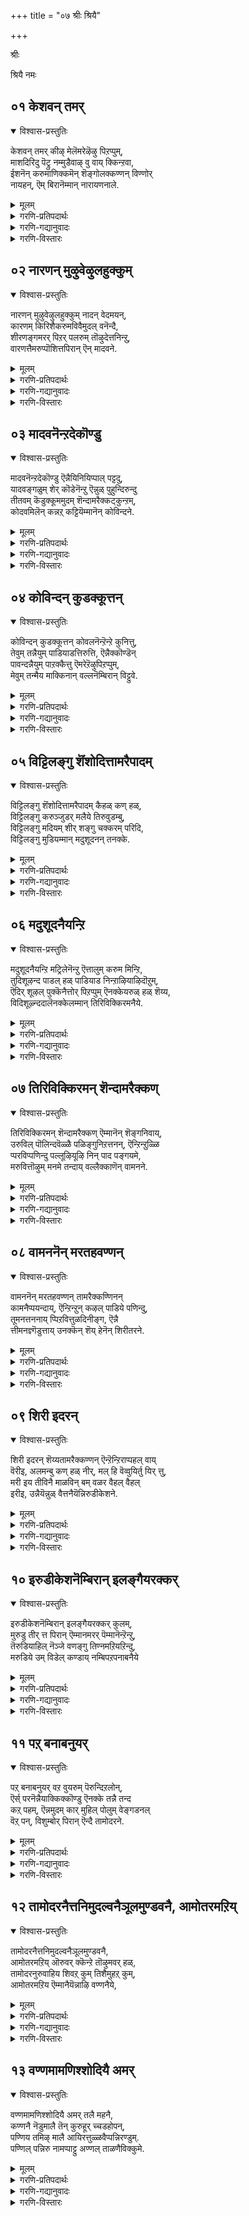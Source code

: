 +++
title = "०७ श्रीः श्रियै"

+++

श्रीः

श्रियै नमः


## ०१ केशवन् तमर्
<details open><summary>विश्वास-प्रस्तुतिः</summary>

केशवन् तमर् कीऴ् मेलॆमरेऴॆऴु पिऱप्पुम्,  
माशदिरिदु पॆट्रु नम्मुडैवाऴ् वु वाय् क्किन्ऱवा,  
ईशनॆन् करुमाणिक्कमॆन् शॆङ्गोलक्कण्णन् विण्णोर्  
नायहन्, ऎम् बिरानॆम्मान् नारायणनाले.
</details>

<details><summary>मूलम्</summary>

केशवन् तमर् कीऴ् मेलॆमरेऴॆऴु पिऱप्पुम्,  
माशदिरिदु पॆट्रु नम्मुडैवाऴ् वु वाय् क्किन्ऱवा,  
ईशनॆन् करुमाणिक्कमॆन् शॆङ्गोलक्कण्णन् विण्णोर्  
नायहन्, ऎम् बिरानॆम्मान् नारायणनाले.
</details>

<details><summary>गरणि-प्रतिपदार्थः</summary>

केशवन् तमर् = केशवन भक्तरु ऎन्दु, कीऴ् मेल् = हिन्दिन मुन्दिन, ऎमर् = नम्म, एऴ् एऱु = एळेळु, पिऱप्पुम् = जन्मगळन्नुमा = बलुदॊड्ड, शदिर् = हिरिमॆयाद, इदु पॆट्रु = इदन्नु पडॆदु, नम्मुडै = नम्म, वाऴ् वुक् = बाळ्वॆयन्नु, वाय् क्किन्ऱ आ = श्रेष्ठवागि बॆळसुत्तिरुव हागॆ अल्लवे? ईशन् = सर्वेश्वरनू, ऎन् करुमाणिक्कम् = \(नानु अनुभविसि आनन्दिसतक्क\) नन्न करिय माणिक्यदन्थावनू, ऎन् = न्न, शॆम् कोलम् = कॆम्पगॆ सुन्दरवागिरुव कण्णन् = कण्णुगळुळ्ळवनू, विण्णोर् नायहन् = परमपद वासिगळ ऒडॆयनू, ऎम् पिरन् = नम्म उपकारियू, ऎम्मान् = नम्म स्वामियू, आद, नारायणनाले = नारायणनिन्दले. 
</details>

<details><summary>गरणि-गद्यानुवादः</summary>

नम्म हिन्दिन मुन्दिन एळेळु जन्मगळन्नू केशवन भक्तरु ऎम्ब बलु दॊड्ड हिरिमॆयाद इदन्नु पडॆदु नम्म बाळ्वॆयन्नु श्रेष्ठवागि बॆळसुत्तिरुव हागॆ आदद्दु सर्वेश्वरनू, नन्न करिय माणिक्यदन्थावनू, कॆम्पगॆ सुन्दरवाद कण्णुगळुळ्ळवनू, परमपद वासिगळ ऒडॆयनू, नम्म उपकारियू, नम्म स्वामियू आद नारायणनिम्दले अल्लवे? 
</details>

<details><summary>गरणि-विस्तारः</summary>

भगवन्तनन्नु आश्रयिसि, भक्ति माडुवुदर फलवेनु ऎम्बुदन्नु ई पाशुरदल्लि हेळलागिदॆ. भक्तिमाडुववनॊब्बनु उद्धारगॊळ्ळुवुदर जॊतॆगॆ, आ भक्तन बन्धुबळगदवरॆल्लरू उद्धारगॊळ्ळुत्तारॆ. अवन हिन्दिन एळु मुन्दिन एळु तलॆमारिनवरॆल्लरू उज्जीवनगॊळ्ळुत्तारॆ. इदॆल्ल सर्वेश्वरनाद श्रीमन्नारायणन कृपॆ मत्तु औदार्यद परिणामवे. 

“केशवन् तमर्” – ऎन्दरॆ, “केशवनवरु – केशवनिगॆ सेरिदवरु” केशवन प्रीतिगॆ ऒळगादवरु अवरु केशवनन्नु स्तुतिसि, नुतिसि, पूजिसि, अवन कृपॆगॆ ऒळगाद भक्तरु. 

ब्रह्मरुद्रादि देवतॆगळॆल्लरू केशवन भक्तरन्नु गुरुतिसुवरु, गमनिसुवरु, गौरविसुवरु. हीगॆ केशवन भक्तर बाळ्वॆ सर्वोत्तमवादद्दु. 

आळ्वाररु हेळुत्तारॆ- सर्वेश्वरनाद, सुन्दरवाद आकर्षकवाद कण्णुगळुळ्ळवनाद, परमपदद निर्वाहकनाद श्रीमन्नारायणन कृपॆगॆ नानॊब्बने अल्ल, ननगॆ सम्बन्धिसिदवरॆल्लरू, ऎल्लरू एळेळुजन्मगळल्लू उद्धारगॊण्डॆवु. देवादि देवतॆगळु “इवरु केशवन भक्तरु” ऎन्दु नम्मन्नु गौरविसुवन्तागिदॆ. इदॆन्थ महोपकार\!
</details>



## ०२ नारणन् मुऴुवेऴुलहुक्कुम्
<details open><summary>विश्वास-प्रस्तुतिः</summary>

नारणन् मुऴुवेऴुलहुक्कुम् नादन् वेदमयन्,  
कारणम् किरिशैकरुमविवैमुदल् वनॆन्दै,  
शीरणङ्गमरर् पिऱर् पलरुम् तॊऴुदेत्तनिन्ऱु,  
वारणत्तैमरुप्पॊशित्तपिरान् ऎन् मादवने.
</details>

<details><summary>मूलम्</summary>

नारणन् मुऴुवेऴुलहुक्कुम् नादन् वेदमयन्,  
कारणम् किरिशैकरुमविवैमुदल् वनॆन्दै,  
शीरणङ्गमरर् पिऱर् पलरुम् तॊऴुदेत्तनिन्ऱु,  
वारणत्तैमरुप्पॊशित्तपिरान् ऎन् मादवने.
</details>

<details><summary>गरणि-प्रतिपदार्थः</summary>

नारणन् = नारायणनू, मुऴु एव् उलहुक्कुम् = एळु लोकगळिगॆल्ल पूर्तियागि, नादन् = ऒडॆयनू, वेदमयन् = वेदस्वरूपनू, कारणम् = कारणवू, किरिशै = क्रियॆयू, करुमम् = अवुगळ फलवू, इवै = इवु स्वामियू, शीर् = सम्पत्तु \(सौभाग्यवन्नु\), अणङ्गु = पडॆदिरुव, अमरर् = \(देवतॆ\) नित्यसूरिगळु, पिऱर् = इतररु, पलरुम् = अनेकरू, तॊऴुदु = नमस्करिसि, एत्त = स्तुतिसुवन्तॆ, निन्ऱु = इरुववनू, वारणत्तै = आनॆय, मरुप्पु = कोरॆहल्लन्नु \(दन्तवन्नु\), ऒशित्त = मुरिदु हाकिद, पिरान् = स्वामियू, ऎन् मादवने = नन्न माधवने. 
</details>

<details><summary>गरणि-गद्यानुवादः</summary>

नारायणनू, एळु लोकगळिगॆल्ल पूर्तियागि ऒडॆयनू, वेदस्वरूपनू, कारणनू, कार्यवू, अवुगळ फलवू, अवुगळ आदियू, नम्म स्वामियू, सौभाग्यवन्नु पडॆदिरुव नित्यसूरिगळु, इन्नितररु, इन्नू अनेकरु, नमस्करिसि स्तुतिसुवन्तॆ इरुववनू, आनॆय दन्तवन्नु मुरिद स्वामियू, नन्न माधवने. 
</details>

<details><summary>गरणि-विस्तारः</summary>

हिन्दिन पाशुरदल्लि श्रीमन्नारायणनन्नु आश्रयिसिद्दर फलवेनु ऎम्बुदन्नु हेळलायितु. हागॆये, परमोपकारियाद स्वामिय ऒन्दु पवित्र नामवाद ’केशव’ ऎम्बुदन्नू कुरितु कीर्तिसलायितु. सुन्दरवाद केशराशियुळ्ळवनू, केशि ऎम्ब राक्षसनन्नु संहरिसिदवनू, श्रीकृष्णावतारियू आद सर्वेश्वरने ’केशव’ ऎम्ब हॆसरिनिन्द शोभिसुत्तानॆ. 

ईग, भगवन्तन ’माधव’ ऎम्ब मत्तॊन्दु हॆसरन्नु कुरितु कीर्तिसलागुत्तदॆ. श्रीदेविय पतियागि सकलसौभाग्यगळन्नू नीडुववनागिरुववने ’माधव’. 

नरक बाधॆयिन्द चेतननन्नु बिडिसि, नरकबाधॆयुण्टागुवुदरिन्द अवनन्नु तप्पिसि, अवनिगॆ अमरत्ववन्नू, सकलसौभाग्यगळन्नुळ्ळ परमपदवासवन्नू नीडुववनु ’नारायण’. 

“आनॆय दन्तवन्नु मुरिद स्वामि” – इदु भगवन्तन श्रीकृष्णावतारद ऒन्दु प्रसङ्ग. कडुशत्रुआद कंसनु कृष्णनन्नु धनुर्यागद नॆपदल्लि मधुरॆगॆ बरमाडिकॊण्डु, अल्लि ऒन्दल्ल ऒन्दु रीतियल्लि अवनन्नु कॊल्लिसि बिडबेकॆन्दु अणि माडिकॊण्डिद्दनु. मधुरॆय हॆब्बागिलल्ले कुवलयापीडवॆम्ब मद्दानॆयु श्रीकृष्णन ऎदुरु नोडुत्तित्तु. अवनु अल्लिगॆ बन्द कूडले, अदु अवन मेलॆ रभसदिन्द नुग्गितु. कूडले कृष्णनु अदर दन्तवन्ने मुरिदुकॊण्डु, अदरिन्दले आनॆयन्नुकॊण्डु हाकिदनु. भगवन्तन अप्रतिम पराक्रमक्कॆ इदु निदर्शन. 

आळ्वाररु हेळुत्तारॆ- नरकदिन्द उद्धरिसुव स्वामियागि, एळु लोकगळिगू, अवुगळल्लिरुव ऎल्ला चेतनाचेतन वस्तुगळिगू ऒडॆयनागि, ऎल्ला वस्तुगळिगू कारण, कार्य मत्तु अदर फलवू आगि, अवुगळिगॆल्ल आदिकारणनू आगि, वेदस्वरूपनागि, नित्यसूरिगळू देवादिदेवतॆगळु इन्नितररू ऎरगि, स्तुतिसि नुतिसुववनागि, साटियिल्लद पराक्रमियागि, इरुव ’माधव’ ऎम्ब तिरुनामद नम्म सर्वेश्वरने.
</details>



## ०३ मादवनॆन्ऱदेकॊण्डु
<details open><summary>विश्वास-प्रस्तुतिः</summary>

मादवनॆन्ऱदेकॊण्डु ऎन्नैयिनियिप्पाल् पट्टदु,  
यादवङ्गळुम् शेर् कॊडेनॆन्ऱु ऎन्नुळ् पुहुन्दिरुन्दु  
तीतवम् कॆडुक्कूममुदम् शॆन्दामरैक्कट्कुन्ऱम्,  
कोदवमिलॆन् कन्नऱ् कट्टियॆम्मानॆन् कोविन्दने.
</details>

<details><summary>मूलम्</summary>

मादवनॆन्ऱदेकॊण्डु ऎन्नैयिनियिप्पाल् पट्टदु,  
यादवङ्गळुम् शेर् कॊडेनॆन्ऱु ऎन्नुळ् पुहुन्दिरुन्दु  
तीतवम् कॆडुक्कूममुदम् शॆन्दामरैक्कट्कुन्ऱम्,  
कोदवमिलॆन् कन्नऱ् कट्टियॆम्मानॆन् कोविन्दने.
</details>

<details><summary>गरणि-प्रतिपदार्थः</summary>

मादवन् ऎन्ऱदे कॊण्डु = ’माधवा’ ऎम्बुदन्नु\(न्ने\) मुख्यवागिट्टुकॊण्डु, ऎन्नै = नन्नन्नु, इनि = इन्नु मेलॆ, इप्पाल् पट्टदु = इहलोकक्कॆ \(इहजीवनक्कॆ\) सम्बन्धिसिद, यादु = यावुदॊन्दु, अवङ्गळुम् = कॆडकुगळू, शेर् कॊडेन् = सेरगॊडॆनु, ऎन्ऱु = ऎन्दु, ऎन् उळ् पुहुन्दु = नन्न ऒळहॊक्कू, इरुन्दु = अल्लिये इद्दुकॊण्डु, ती = क्रूरवाद, तवम् = देहक्लेशवन्नु, कॆडुक्कूम् = नाशपडिसुव, अमुदम् = अमृतसमाननू, शॆम् तामरै कण् = कॆन्दावरॆयन्तॆ कण्णुळ्ळवनू, कुन्ऱम् = बॆट्टदन्तॆ दृढवादवनू, कोदु अवम् इल् = हिप्पॆयू \(कश्मलवू\) कॆट्टद्दू \(निरुपयोगवादद्दू\) इल्लद, कन्नल् कट्टि = कल्लु सक्करॆये, आदवनु ऎम्मान् = नम्म स्वामियाद, ऎन् कॊविन्दने = नन्न गोविन्दने. 
</details>

<details><summary>गरणि-गद्यानुवादः</summary>

’माधव’ ऎन्दद्दन्ने मुख्यवागिट्टुकॊण्डु, नन्नन्नु इन्नुमेलॆ इहजीवनक्कॆ सम्बन्धिसिद यावुदॊन्दु कॆडकू सेरगॊडॆ ऎन्दु, नन्न ऒळहॊक्कुअल्लिये इद्दुकॊण्डु, क्रूरवाद देहक्लेशवन्नु नाशपडिसुव अमृतस्वरूपनागि, कॆन्दावरॆयन्तॆ कण्णुळ्ळवनागि, बॆट्टदन्तॆ दृढवागि, कश्मलवू निरुपयोगवू इल्लद कल्लुसक्करॆयादवनु नन्न स्वामियाद गोविन्दने. 
</details>

<details><summary>गरणि-विस्तारः</summary>

भगवन्तन ऒन्दु नामवन्ने आदरू ऒम्मनदिन्द स्मरिसुवुदरल्लि फलवुण्टे? ऎम्बुदक्कॆ ऒन्दु विवरणॆ इद्दन्तॆ ई पाशुरविदॆ ऎन्नबहुदु. 

आळ्वाररु हेळुत्तारॆ- नानु ’माधवा’ ऎन्दु भगवन्तनन्नु करॆदॆ. अदन्ने स्वामियु प्रधानवन्नागि माडिकॊण्डनल्ल\! अदरिन्द ननगॆ आदद्दन्नु कण्डिरा\! इन्नु मुन्दॆ नन्न इहजीवनदल्लि याव बगॆय दुःखसङ्कटगळिगू, पापकार्यगळिगू ऎडॆकॊडबारदॆन्दे उद्देशिसि कृपासिन्धुवाद भगवन्तनु नन्न अन्तरङ्गवन्नु प्रवेशिसिदनु. अल्लिन्द कदलदन्तॆ, नन्नन्नगलदन्तॆ, अल्लिये शाश्वतवागि तङ्गिदनु. इहजीवनद ऎल्ल बगॆय क्लेशगळिगू अवने मद्दु\! अवुगळन्नॆल्ला नाशपडिसि बिडुवुदल्लदॆ, ननगॆ अमरत्ववन्नूपरमपदवासवन्नू नीडुव अमृतवे अवनागिद्दानॆ\! अवनिगॆ कॆन्दावरॆयन्तॆ सॊबगिन कण्णुगळु. बॆट्टदन्तॆ दृढवाद बलवाद मै. कल्लुसक्करॆयन्तॆ, कश्मलवू निरुपयुक्तवू इल्लदॆ, परिशुद्धनू मधुरनू भोग्यनू अवनु. आ नन्न स्वामिय मत्तॊन्दु तिरुनामवॆन्दरॆ ’गोविन्द’ ऎम्बुदे.
</details>



## ०४ कोविन्दन् कुडक्कूत्तन्
<details open><summary>विश्वास-प्रस्तुतिः</summary>

कोविन्दन् कुडक्कूत्तन् कोवलनॆन्ऱॆन्ऱे कुनित्तु,  
तेवुम् तन्नैयुम् पाडियाडत्तिरुत्ति, ऎन्नैक्कॊण्डॆन्  
पावन्दन्नैयुम् पाऱक्कैत्तु ऎमरेऱॆऴुपिऱप्पुम्,  
मेवुम् तन्मैय माक्किनान् वल्लनॆम्बिरान् विट्टुवे.
</details>

<details><summary>मूलम्</summary>

कोविन्दन् कुडक्कूत्तन् कोवलनॆन्ऱॆन्ऱे कुनित्तु,  
तेवुम् तन्नैयुम् पाडियाडत्तिरुत्ति, ऎन्नैक्कॊण्डॆन्  
पावन्दन्नैयुम् पाऱक्कैत्तु ऎमरेऱॆऴुपिऱप्पुम्,  
मेवुम् तन्मैय माक्किनान् वल्लनॆम्बिरान् विट्टुवे.
</details>

<details><summary>गरणि-प्रतिपदार्थः</summary>

कोविन्दन् = गोविन्द, कुडक्कूत्तन् = कॊडद कुणितवाडुववनु, कोवलन् = गोवळनु, ऎन्ऱ ऎन्ऱे = ऎन्दॆन्दे, कुनित्तु = तग्गि नडॆयुत्ता \(नम्रनागिये\), तेवुम् = देवत्ववन्नू, तन्नैयुम् = तन्न \(सौलभ्य\)गुणवन्नू \(सहजतॆयन्नू\), पादि = हाडि \(कॊण्डाडि\), आड = कुणिदाडुवन्तॆ, तिरुत्ति = तिद्दि, ऎन्नै = नन्नन्नु, कॊण्डु = स्वीकरिसि, ऎन् = नन्न, पावम् तन्नैयुम् = पापगळन्नुपाऱक्कैदु = \(नन्नन्नु\) बिट्टोडुवन्तॆ माडि, ऎमर् = नम्मवर, एऱॆऴु = एळेळु, पिऴप्पुम् = जन्मगळन्नू, मेवुम् = \(तन्नन्नु\) कूडिकॊण्डिरुव, तन्मैयम् = स्वभाववुळ्ळवरन्नागि, आक्किनान् = उण्टुमाडिदवनु, वल्लन् = समर्थनू, ऎम् पिरन् = नम्म स्वायू आद, विट्टुवे = विष्णुवे. 
</details>

<details><summary>गरणि-गद्यानुवादः</summary>

गोविन्दनु, कॊडद कुणितदवनु, गोवळनु, ऎन्दॆन्दे नम्रनागिये देवत्ववन्नू तन्न सौलभ्य \(सहज\) गुणवन्नू हाडि, कॊण्डाडि, कुणिदाडुवन्तॆ तिद्दि, नन्नन्नु स्वीकरिसि, नन्न पापगळन्नॆल्ल बिट्टोडुवन्तॆ माडि, नम्मवर एळेळु जन्मगळल्लू तन्नन्नु कूडिकॊण्डिरुव स्वभाववुळ्ळवरन्नागि माडिदवनु समर्थनू नम्म स्वामियू आद विष्णुवे. 
</details>

<details><summary>गरणि-विस्तारः</summary>

“गोविन्द” – नन्दगोकुलद गोवळरु वर्षवर्षवू माडुत्तिद्द देवेन्द्र पूजॆगॆ बदलागि गोवर्धनगिरियन्ने पूजिसिद्दरिन्द देवेन्द्रनिगॆ कडुकोपबन्दु, नन्दगोकुलवन्नॆल्ला नाशमाडिबिडुवुदागि फणतॊट्टु एळु दिनगळ काल ऎडॆबिडद बिरुसुमळॆयन्नु नन्दगोकुलद मेलॆ सुरिसिदनु. अवर नडुवॆ श्रीकृष्णनागि बॆळॆयुत्तिद्द भगवन्तनु गोवर्धनगिरियन्ने ऎत्ति, कॊडॆयन्तॆ हिडिदु, अदरडियल्लि गोवुगळन्नू गोवळरन्नू सुखवागि संरक्षिसिदनु. हीगॆ, मुखभङ्गगॊण्डु नाचिद देवेन्द्रनु धरॆगिळिदु बन्दु, बालकृष्णनन्नु पूजिसि ’गोविन्द’नॆन्दु पट्टाभिषेक माडिदनु. श्रीकृष्णनिगॆ ’गोविन्द’नॆन्दु हॆसरादद्दु हीगॆ. 

’गोवळ’ – गोवुगळन्नु मेयिसि, अक्करॆयिन्द नोडिकॊळ्ळुववनु, सामान्यवागि इवरन्नु गॊल्लरु ऎन्नुत्तारॆ. नन्दगोकुलदल्लि गोवळर नडुवॆ बॆळॆयुत्तिद्द बालकृष्णनू सह इतरगोवळ बालकरॊडनॆ दनकरुगळ हिन्दॆ काडिगॆ होगि, अवुगळन्नु मेयिसिकॊण्डु, सुरक्शितवागि सञ्जॆगॆ मनॆगॆ तरुत्तिद्दनु. आद्दरिन्द ’गोवळ’ – ’गोपाल’ ऎन्दु कृष्णनिगू हॆसरायितु. 

’कुडक्कूत्तन्’ – गोवळरल्लि इदु ऎन्दरॆ ’कॊडद कुणित’ वॆम्बुदु ऒन्दु बलु स्वारस्यवाद इष्टवाद आट. शुद्धवागि तॊळॆदु नीरुतुम्बिद बिन्दिगॆगळन्नु ऒन्दरमेलॊन्दन्नु क्रमक्रमवागि तलॆय मेलक्कॆ एरिसि, नाना नाट्यभङ्गिगळन्नु प्रदर्शिसुत्ता कुणिदाडुव अति चमत्कारवाद आटविदु. बालकृष्णनु गोवळरल्लॆल्ला कॊडदकुणितदल्लि अत्यन्त निपुणनादद्दरिन्द अवनिगॆ ’कुडक्कूत्तन्’ – कॊडद कुणितदवनु ऎन्दु हॆसरायितु. 

भगवन्तनु देवत्व ऎन्दर परत्वगुणवन्नू, सौलभ्यगुणवन्नू एककालदल्ले तोरिसि कॊट्टद्दु, जनरन्नु बॆरगुगॊळिसिद्दु मत्तु अवरन्नु आकर्शिसिद्दु श्रीकृष्णावतारियागि, सौलभ्यगुण परत्वगुणक्कॆ परिपूर्णवागि विरुद्ध. गोवळ नडुवॆ गोवळ बालकनन्तॆये बॆळॆयुवुदु. ऎल्ल गॊल्लर मनॆगळल्लि नानाबगॆय चेष्टॆगळल्लि तॊडगुवुदु, गोवळबालकर जॊतॆयल्लि दनकरुगळ हिन्दॆ काडिगॆ, अवुगळन्नु मेयिसलु होगुवुदु, अवरॊडनॆ कलॆतु आटवाडुवुदु इत्यादियागि नानारीतियल्लि सामान्य सरळ मानव कुलदवनन्तॆ, ऎल्लरिगू सुलभसाध्यनागि, ऎल्लरॊडनॆ कलॆतु मलॆतु जीविसुवुदु श्रीकृष्णरूपियाद भगवन्तनु तोरिसिद सौलभ्यगुण. 

आळ्वाररु हेळुत्तारॆ- भगवन्तनु ’पर’नॆनिसिकॊण्डवनादरू, अत्यन्त सुलभनागि, ऎल्लरॊडनॆ बॆरॆतु, चेष्टॆगळन्नु माडि, नक्कु, नगिसि, अवरन्नाकर्षिसि, ’गोविन्द’ ’गोपाल’ ऎन्दु मुन्ताद सामान्यवाद हॆसरुगळिन्द करॆसिकॊण्डु कीर्तिगॊण्डवनल्लवे\! आ स्वामिय सहजवाद सौलभ्यगुणगळन्नु स्मरिसिकॊण्डाडि, मैमरॆतु कुणिदाडि, आनन्दिसुवन्तॆ नन्न जीवनवन्नु स्वभाववन्नु तिद्दि, नन्नन्नु तन्न कडॆगॆ आकर्षिसिकॊण्डनल्ल\! नन्नन्नु तन्न पादसेवकनन्नागि स्वीकरिसिदल्ल\! नन्न पापगळन्नॆल्ल तॊलगिसि, नन्नन्नु परिशुद्धनन्नागिसिदनल्ल\! नन्नन्नु मात्रवल्लदॆ, ननगॆ सम्बन्धिसिदवरॆल्लरू अवर एळेळु जन्मगळल्लू भगवन्तनन्नु आश्रयिसुवन्तॆयू, अवन सेवॆयल्लि तॊडगिरुवन्तॆयू माडिदनु\! हीगॆ महदुपकार माडिद नन्न स्वामिगॆ ’विष्णु’ ऎन्दे तिरुनाम\!
</details>



## ०५ विट्टिलङ्गु शॆंशोदित्तामरैपादम्
<details open><summary>विश्वास-प्रस्तुतिः</summary>

विट्टिलङ्गु शॆंशोदित्तामरैपादम् कैहळ् कण् हळ्,  
विट्टिलङ्गु करुञ्जुडर् मलैये तिरुवुडम्बु,  
विट्टिलङ्गु मदियम् शीर् शङ्गु चक्करम् परिदि,  
विट्टिलङ्गु मुडियम्मान् मदुशूदनन् तनक्के.
</details>

<details><summary>मूलम्</summary>

विट्टिलङ्गु शॆंशोदित्तामरैपादम् कैहळ् कण् हळ्,  
विट्टिलङ्गु करुञ्जुडर् मलैये तिरुवुडम्बु,  
विट्टिलङ्गु मदियम् शीर् शङ्गु चक्करम् परिदि,  
विट्टिलङ्गु मुडियम्मान् मदुशूदनन् तनक्के.
</details>

<details><summary>गरणि-प्रतिपदार्थः</summary>

विट्टु = अरळि, इलङ्गु = बॆळगुव, शॆम् शोदि = कॆम्पु बॆळकिन \(कॆम्पगॆ बॆळगुव\), तामरै = तावरॆहूविनन्तॆ, \(सुन्दरवू कोमलवू आद\), पादम् = पादगळु, कैहळ् = कैगळु, कण् हळ् = कण्णुगळु, विट्टु = चिम्मि हरडि, इलङ्गु = बॆळगुव, करु शुडर् = नीलिय तेजस्सिन, मलैये = बॆट्टवे, तिरु उडम्बु = पवित्रवाद देह, विट्टु = हॊरचॆल्लि, इलङ्गु = हॊळॆयुव, मदि = पूर्णचन्द्रन, अम् = सुन्दरवाद, शीर् = श्रेष्ठवाद, शङ्गु = शङ्ख, चक्करम् = चक्रायुधवादरो, परिधि = सूर्यनन्तॆ, विट्टु = \(तेजस्सन्नु\) उक्किसि, इलङ्गु = बॆळगुव, मुडि = किरीटवु, अम्मान् = स्वामियाद, मदुशूदनन् तनक्के = मधुसूदननिगे. 
</details>

<details><summary>गरणि-गद्यानुवादः</summary>

स्वामियाद मधुसूदननिगॆ अरळि बॆळगुव कॆन्दावरॆयन्तॆ पादगळु, कैगळू, कण्णुगळू, चिम्मिहरडुव नीलिय तेजस्सिन बॆट्टवे ऎम्बन्तॆ पवित्रदेह, प्रभॆयन्नु हॊरचॆल्लि हरडि हॊळॆयुव चन्द्रन हागॆ श्रेष्ठवाद शङ्ख मत्तु बॆळगुव सूर्यन हागॆ चक्रायुध, बॆळकन्नु उक्किसि हरडिबॆळगुव किरीटवू – इवॆ. 
</details>

<details><summary>गरणि-विस्तारः</summary>

आळ्वाररु हेळुत्तारॆ- सर्वव्यापियाद विष्णुवु अद्वितीयवाद दिव्यतेजस्सिनिन्द शोभिसुव दिव्यसुन्दरमूर्ति. आगले अरळि बॆळगुव कॆन्दावरॆयन्तॆ सुन्दरवू कोमलवू आगिवॆ स्वामिय तिरुवडिगळु, कैगळु मत्तु कण्णुगळु. अच्चनीलिय प्रभॆयन्नु हॊरचॆल्लुत्तिरुव इन्द्रनीलमणियबॆट्टवो ऎम्बन्तॆ आकर्षकवागिदॆ स्वामिय मै. स्वामिय कैयल्लि दिव्यवाद शङ्क चक्रगळिवॆ. पूर्णचन्द्रनन्तॆ तुम्बु तेजस्सिनिन्द कूडि मॆरॆयुवुदु पवित्रवाद धवळ शङ्ख मत्तु सूर्यन प्रज्वलिसुव परिधियन्तॆ हॊळॆयुत्तिरुवुदु दिव्यचक्रायुध. साटियिल्लद प्रकाशदिन्द हॊळॆहॊळॆयुत्तिरुवुदु स्वामिय तलॆय मेलण रत्नकिरीट. ई बगॆय देहसौन्दर्यदिन्दलू सिद्धतॆयिन्दलू कूडि शोभिसुववनु ’मधुसूदन’ ऎम्ब तिरुनामवुळ्ळ नम्म स्वामिये\! 

मधु ऎम्ब राक्षसनन्नु कॊन्दवनाद्दरिन्द श्रीकृष्णनिगॆ ’मधुसूदन’ ऎम्ब हॆसरायितु.
</details>



## ०६ मदुशूदनैयन्ऱि
<details open><summary>विश्वास-प्रस्तुतिः</summary>

मदुशूदनैयन्ऱि मट्रिलेनॆन्ऱु ऎत्तालुम् करुम मिन्ऱि,  
तुदिशूऴन्द पाडल् हळ् पाडियाड निन्ऱाऴियाऴिदॊऱुम्,  
ऎदिर् शूऴल् पुक्कॆनैत्तोर् पिऱप्पुम् ऎनक्केयरुळ् हळ् शॆय्य,  
विदिशूऴ्न्ददालॆनक्केलम्मान् तिरिविक्किरमनैये.
</details>

<details><summary>मूलम्</summary>

मदुशूदनैयन्ऱि मट्रिलेनॆन्ऱु ऎत्तालुम् करुम मिन्ऱि,  
तुदिशूऴन्द पाडल् हळ् पाडियाड निन्ऱाऴियाऴिदॊऱुम्,  
ऎदिर् शूऴल् पुक्कॆनैत्तोर् पिऱप्पुम् ऎनक्केयरुळ् हळ् शॆय्य,  
विदिशूऴ्न्ददालॆनक्केलम्मान् तिरिविक्किरमनैये.
</details>

<details><summary>गरणि-प्रतिपदार्थः</summary>

मदुशूदनै अन्ऱि = मधुसूदननन्नल्लदॆ, मट्रु इलेन् = बेरॆ यारन्नू आश्रयिसुवुदिल्ल, ऎन्ऱु = ऎन्दु, ऎत्तालुम् = बेरॆ यावुदरिन्दलू, करुमम् = कार्‍य \(प्रयोजन\), इन्ऱि = इल्लदन्तॆ, तुदि शूऴ्न्द = स्तुतिगळिन्द चित्रीकरिसिद, पाडल् हळ् = हाडुगळन्नु \(पाशुरगळन्नु\), पादि = आडि, आड = कुणिदाडुवन्तॆ, निन्ऱु = इरुत्ता, ऊऴिऊऴिदॊमम् = युगयुगगळल्लियू \(ऎल्ल कालगळल्लियू\), ऎदिर् = प्रत्यक्षवागि \(नन्नॆदुरल्लि\), शूऴल् पुक्कु = अवतारगळन्नु प्रवेशिसि, ऎनैत्तु= नन्न, ओर् पिऱप्पुम् = ऒन्दॊन्दु जन्मदल्लू, ऎनक्के = ननगेये, अरुळ् हळ् शॆय्य = कृपॆमाडलु, विदि= अदृष्टवु \(विधियु\), शूऴ्न्ददाल् = ऒट्टुगूडिद्दरिन्द \(ऒळसञ्चु नडॆसिद्दरिन्द\), ऎनक्केल् = ननगोस्करवे, अम्मान् = स्वामियाद, तिरिविक्किरमनैये = त्रिविक्रमनन्ने. 
</details>

<details><summary>गरणि-गद्यानुवादः</summary>

मधुसूदननल्लदॆ बेरॆ यारन्नू आश्रयिसुवुदिल्लवॆन्दू, बेरॆ याव वस्तुविनिन्दलू कॆलस \(प्रयोजन\)विल्लवॆन्दू, स्तुतिगळिन्द चित्रीकरिसिद हाडुगळन्नु \(पाशुरगळन्नु\) हाडि, निन्तु, कुणिदाडुवन्तॆ युगयुगगळल्लियू \(ऎल्ल कालगळल्लियू\) नन्न कण्णॆदुरल्लि अवतारगळल्लि प्रवेशिसि, नन्न ऒन्दॊन्दु जन्मदल्लू ननगॆ कृपॆमाडलॆन्दु अदृष्टवु \(विधियु\) ऒट्टुगूडि \(ऒळसञ्चु नडॆसि\)द्दरिन्द, ननगोस्करवे स्वामियाद त्रिविक्रमनन्ने ननगॆ ऒदगिसितु. 
</details>

<details><summary>गरणि-विस्तारः</summary>

ई पाशुरदल्लि चेतनन उद्धारवागुवुदु हेगॆ ऎम्बुदन्नु हेळलागिदॆ ऎन्नबहुदु- चेतननिगॆ लॆक्कविल्लदष्टु जन्मगळु बरुवुदष्टॆ. जनन मरणगळ नडुवॆ सिक्किबिद्दु तॊळलुवुदे अवनिगॆ विधियिद्दन्तॆ. यावुदो ऒन्दु जन्मदल्लि चेतननिगॆ भगवन्तनन्नु आश्रयिसबेकॆन्दू अदरिन्दले तनगॆ बिडुगडॆयॆन्दू तिळिवळिकॆयुण्टागुत्तदॆ. ई तिळिवळिकॆयन्नू, भगवन्तनन्नुआश्रयिसुवुदक्कॆ अवकाशवन्नूअनुकूलवन्नू कल्पिसिकॊण्डुवुदु भगवत्कृपॆये. अत्यल्पवाद भगवत्कृपाकटाक्षवु चेतनन मेलॆ हरियितॆन्दरॆ साकु. चेतननिगॆ भक्तियुण्टागुत्तदॆ. अदरिन्द, अवन ऒन्दॊन्दु जन्मवू उत्तमगॊळ्ळुत्त होगुत्तदॆ. पापगळु भस्मगॊळ्ळुत्तवॆ. अवनु परिशुद्धनागुत्तानॆ. चेतनन उद्धारक्कॆ अनुकूलवागुवन्तॆ, अदक्कॆ ऒत्तासॆ कॊडुवन्तॆ, भगवन्तनू सह अवन कण्ण मुन्दॆये बेरॆबेरॆ अवतारगळन्नॆत्तुत्तानॆ. आया अवतारक्कॆ तक्कन्तॆ तन्न विशिष्टगुणस्वभावगळिन्द शोभिसुत्ता, चेतनन भक्तियन्नु प्रचोदिसि, अवनन्नु तन्न कडॆगॆ हॆच्चु हॆच्चागि आकर्षिसिकॊळ्ळुत्तानॆ. इदॆल्ल भक्तन उद्धारक्कागि भगवन्तनु तोरुव कृपॆये\! भगवन्तनन्नू भक्तनाद चेतननन्नू ऒट्टुगूडिसुव सौभाग्यवे ई भगवत्कृपॆयॆम्बुदु. इदक्कागिये भक्तनु ऎडॆबिडदॆ हातॊरॆयुत्तिरबेकु. 

आळ्वाररु हेळुत्तारॆ- नन्न ऒन्दॊन्दु जन्मदल्लू मधुसूदननाद भगवन्तनन्ने नानु आश्रयिसिदॆ. बेरॆ यारिन्दलू याव वस्तुविनिन्दलू, फलविल्लवॆन्दु अरितुकॊण्डॆ. भगवद्गुणस्वभावगळन्नु चॆन्नागि जोडिसि हॆणॆदु, तुम्बि, स्तोत्रगळन्नु रचिसि, अवुगळन्नु निन्तु, हाडि, आनन्दिसि कुणिदाडुवुदे ननगॆ मुख्यवायितु. इदन्नु ननगॆ तिळिवळिकॆ कॊडुवुदक्कागिये भगवन्तनु नन्न ऒन्दॊन्दु जन्मदल्लू अवतरिसि, नन्न कण्ण मुन्दॆ तन्न दिव्याद्भुत महिमॆयन्नु तोरि ननगॆ महत्कृपॆ माडिद्दानॆ. नन्न सौभाग्यवू सञ्चु नडॆसितु. भगवन्तनु ननगॆ परिपूर्णवागि कृपॆमाडलॆम्बुदे आ सञ्चु. नन्न ई सौभाग्यद फलवागि त्रिविक्रमावतारियाद स्वामियन्नु नानु नन्न कण्णार कण्डु आनन्दिसुवन्तागिदॆ.
</details>



## ०७ तिरिविक्किरमन् शॆन्दामरैक्कण्
<details open><summary>विश्वास-प्रस्तुतिः</summary>

तिरिविक्किरमन् शॆन्दामरैक्कण् ऎम्मानॆन् शॆङ्गनिवाय्,   
उरुविल् पॊलिन्दवॆळ्ळै पळिङ्गुनिऱत्तनन्, ऎन्ऱिन्ऱुळ्ळि  
प्परविप्पणिन्दु पल्लूऴियूऴि निन् पाद पङ्गयमे,  
मरुवित्तॊऴुम् मनमे तन्दाय् वल्लैक्काणॆन् वामनने.
</details>

<details><summary>मूलम्</summary>

तिरिविक्किरमन् शॆन्दामरैक्कण् ऎम्मानॆन् शॆङ्गनिवाय्,   
उरुविल् पॊलिन्दवॆळ्ळै पळिङ्गुनिऱत्तनन्, ऎन्ऱिन्ऱुळ्ळि  
प्परविप्पणिन्दु पल्लूऴियूऴि निन् पाद पङ्गयमे,  
मरुवित्तॊऴुम् मनमे तन्दाय् वल्लैक्काणॆन् वामनने.
</details>

<details><summary>गरणि-प्रतिपदार्थः</summary>

तिरिविक्किरमन् = त्रिविक्रमा, शॆम् तामरैकण् = कॆन्दावरॆयन्तॆ कण्णुगळुळ्ळ, ऎम्मान् = स्वामि, ऎन्शॆङ्गनिवाय् = नन्न कॆम्पुहण्णिनन्तॆ \(मधुरवाद\) बायुळ्ळवनु, उरुविल् = रूपदल्लि \(सौन्दर्यदिन्द\), पॊलिन्दु = शोभिसुव, वॆळ्ळैपनिङ्गु = बिळिय स्फटिकद, निऱत्तनन् = बण्णदवनु, ऎन्ऱु ऎन्ऱु = ऎन्दु बगॆबगॆयागि, उळ्ळि = चिन्तिसि, परवि = स्तुतिसि, पणिन्दु = नमस्करिसि, पल् ऊऴि ऊऴि = अनेक युगगळु, निन् = निन्न, पादपङ्गयमे = पादपङ्कजवन्ने, मरुवि = आश्रयिसि, तॊऴुम् = सेवॆ माडुव, मनमे = मनस्सन्ने, तन्दाय् = उण्टुमाडिदवने \(तन्दुकॊट्टवने\), वल्लैकाण् = समर्थनु कण्डॆया, ऎन् वामनने = नन्न वामनने. 
</details>

<details><summary>गरणि-गद्यानुवादः</summary>

त्रिविक्रमा, कॆन्दावरॆयन्तॆ कण्णुळ्ळ नन्न स्वामी, कॆम्पुहण्णिनन्तॆ \(आकर्षकवाद\) बायुळ्ळवने, रूपदल्लि सॊबगिनिन्द शोभिसुव बिळिय स्फटिकद बण्णदवने, ऎन्दु बगॆबगॆयागि चिन्तिसि, स्तुतिसि, नमस्करिसि, अनेक युगगळु निन्न पादपङ्कजवन्ने आश्रयिसि सेवॆमाडुव मनस्सन्नुण्टुमाडिदवने, नन्न वामनने नीनु समर्थनु कण्डॆया\! 
</details>

<details><summary>गरणि-विस्तारः</summary>

हिन्दिन पाशुरद विषयवे इल्लियू मुन्दुवरियुत्तिदॆ. भगवन्तन दिव्यनामगळन्नु अनुसन्धानमाडुवन्तॆयू, आ तिरुनामगळ वैशिष्ट्यवन्नुकुरितु चिन्तिसुवन्तॆयू, भगवद्गुणस्वभावगळन्नु स्तुतिसुवन्तॆयू, भगवन्तन तिरुवडिगळिगॆ ऎरगि आश्रयबेडुवन्तॆयू मनस्सुण्टागुवुदु भगवत्कृपॆयिन्दले\! आळ्वाररु ई विषयवन्नु कृतज्ञतॆयिन्द स्मरिसिकॊळ्ळुत्तारॆ. 

“नन्न वामनने, नीनु समर्थनु कण्डॆया” – ऎण्टे वर्षवयस्सिनवनागि, अप्रतिम मत्तु अत्याकर्षक तेजस्वियागि, अप्रतिम मत्तु अत्याकर्षक तेजस्वियागि, तन्न रूपवैलक्षण्यदिन्द कण्डवरॆल्लान्नू भ्रमिसि आकर्शिसुवन्तॆ, बलिचक्रवर्तिय सभॆगॆ कुळ्ळब्रह्मचारियागि नडॆदु बन्दद्दु. “ई ब्रह्मचारि एनु केळिदरू कॊट्टेनु. इन्नु मेलॆयू कॊट्टेनु” ऎम्ब मनस्सन्नु बलिचक्रवर्तियल्लि उण्टुमाडिद्दु. “इवनु साक्षात् सर्वेश्वरने\! वामनवटुवागि इल्लि दयॆमाडिसिद्दानॆ” ऎम्ब अरिवन्नु शुक्राचार्यनल्लि उण्टुमाडिद्दु. तन्न हॆज्जॆयल्लि मूरे मूरु हॆज्जॆय नॆलवन्नु मात्रवे याचिसि, तन्न सन्तृप्तियन्नु तोरि, बलियन्नु आश्चर्यचकितनन्नागिसि, “कॊट्टॆ” ऎन्निसिकॊण्डद्दु मरुक्षणदल्ले, तानॆन्थ अद्भुत समर्थनॆन्दु तोरिसुवुदक्कागि, विराट् स्वरूपनागि बॆळॆदु निन्तद्दु. ऎल्ल लोकगळन्नु तन्न ऎरडे हॆज्जॆगळिन्द व्यापिसि, \(तुम्बि\) अळॆदु बिट्टद्दु. आ बळिक तन्न \(मूरनॆय\) हॆज्जॆयन्नु कृपापूर्णनागि बलिचक्रवर्तिय तलॆय मेलिरिसि, तानु साटियिल्लद कॊडुगैयवनु” ऎम्ब हॆम्मॆयन्नु अळिसि, अवनन्नुद्धरिसिद्दु. इवॆल्लवू वामनन सामर्थ्यवे सरि. 

त्रिविक्रम-- भगवन्तन मूरु विक्रमगळु- तन्न ऒन्दु हॆज्जॆयन्नु भूमण्डलवन्नॆल्ला व्यापिसुवन्तॆ विस्तरिसि, अदन्नु अळॆदुकॊण्डद्दु, ऒन्दु. ऎरडऎय हॆज्जॆयन्नु मेलण ऎल्ल ल्लोकगळिगू प्रसरिसि, अदरिन्द ऎल्लवन्नू अळॆदुकॊण्डद्दु ऎरडु. राक्षसराजनादरू साटियिल्लद कॊडुगैयवनाघि, भगवन्तनन्ने ’याचक’नन्नागि तन्न बळिगॆ तन्दुकॊण्ड बलिचक्रवर्तिगॆ तन्न तिरुवडिय कॆळगॆ आश्रयवन्नित्तु उद्धरिसिद्दु मूरु. 

आळ्वाररु हेळुत्तारॆ- स्वामी, साटियिल्लद निन्न गुणगळन्नु स्मरिसिकॊळ्ळुत्ता, अवुगळन्ने बायार हाडुत्ता, निन्न दिव्यतिरुवडिगळिगॆ ऎरगि, अवुगळ सेवॆयल्लिये तॊडगिरबेकॆम्ब मनस्सन्नु नन्नल्लि उण्टुमाडिद्दीयॆ. ई निन्न सामर्थ्यवन्नु ऎष्टॆन्दु वर्णिसुवुदु. ’वामन-त्रिविक्रम’नागि बलिचक्रवर्तियन्नु उद्धरिसिद हागॆये निन्न तिरुवडिगळ आश्रयवन्नु ननगित्तु, नन्नन्नुद्धरिसु.
</details>



## ०८ वामननॆन् मरतहवण्णन्
<details open><summary>विश्वास-प्रस्तुतिः</summary>

वामननॆन् मरतहवण्णन् तामरैक्कण्णिनन्  
कामनैप्पयन्दाय्, ऎन्ऱिन्ऱुन् कऴल् पाडिये पणिन्दु,  
तूमनत्तननाय् प्पिऱवित्तुळदिनीङ्ग, ऎन्नै  
त्तीमनज्ञ्गॆडुत्ताय् उनक्कॆन् शॆय् हेनॆन् शिरीतरने.
</details>

<details><summary>मूलम्</summary>

वामननॆन् मरतहवण्णन् तामरैक्कण्णिनन्  
कामनैप्पयन्दाय्, ऎन्ऱिन्ऱुन् कऴल् पाडिये पणिन्दु,  
तूमनत्तननाय् प्पिऱवित्तुळदिनीङ्ग, ऎन्नै  
त्तीमनज्ञ्गॆडुत्ताय् उनक्कॆन् शॆय् हेनॆन् शिरीतरने.
</details>

<details><summary>गरणि-प्रतिपदार्थः</summary>

वामनन् = वामनने, ऎन् मरतह वण्णन् = नन्न मरकत रत्नद बण्णदवने, तामरै कण्णिनन् = तावरॆय कण्णिनवने \(पुण्डरीकाक्षने\), कामनैपयन्दाय् = कामनन्नु पडॆदवने, ऎन्ऱु ऎन्ऱु = ऎन्दु बगॆबगॆयागि, उन् कऴल् = निन्न तिरुवडिगळन्नु, पाडिये = हाडुत्तले, पणिन्दु = नमस्करिसि, तू = परिशुद्धवाद, मनत्तनन् आय् = मनस्सुळ्ळवनागि, पिऱवि तुऴदि = हुट्टिन सङ्कटवन्नु, नीङ्ग = नीगिसुवुदक्कागि \(नीगिसुवन्तॆ\), ऎन्नै = नन्न, तीमनम् = कॆट्ट मनस्सन्नु \(कॆट्ट योचनॆगळन्नु\), कॆडुत्ताय् = तॊलगिसिदवने \(नाशमाडिदवने\), उन्नक्कु = निनगॆ, ऎन् शॆय् हेन् = एनु \(प्रति\) माडबल्लॆनु, ऎन् शिरीतरने = नन्न श्रीधरने. 
</details>

<details><summary>गरणि-गद्यानुवादः</summary>

वामनने, नन्न मरकत रत्नद बण्णदवने, पुण्डरीकाक्षने, कामनन्नु पडॆदवने, ऎन्दु, नन्न श्रीधरने, बगॆबगॆयागि निन्न तिरुवडिगळन्नु हाडुत्तले \(हाडिये\) नमस्करिसि, परिशुद्धवाद मनस्सुळ्ळवनागि, हुट्टिन सङ्कटवन्नु नीगिसुवन्तॆ नन्नकॆट्ट योचनॆगळन्नु नाशपडिसिदवने, निनगॆ नानेनु प्रति माडबल्लॆ? 
</details>

<details><summary>गरणि-विस्तारः</summary>

भगवद्गुणानुभवदिन्द, अवन नामस्मरणॆयिन्द आगुव मुख्य परिणामगळन्नु इल्लि हेळलागिदॆ. चञ्चलवाद मनस्सिनल्लि मूडिबरुव नानाबगॆय कॆट्टयोचनॆगळन्नु अदु नीगिसुवुदु. अन्थ योचनॆगळिगॆ ऎडॆयिल्लदन्तॆ मनस्सन्नु परिशुद्धगॊळिसुवुदु. ई बगॆय ऎडॆबिडद चिन्तनॆयिन्द हुट्टु-सावुगळ पुनरावर्तनॆय सङ्कटदिन्द बिडगडॆहॊन्दुवुदु. इवॆल्लवु महत्परिणामगळे. 

आळ्वाररु हेळुत्तारॆ- स्वामी, श्रीधरने, पवित्रवाद निन्न तिरुनामगळन्नु हाडुत्ता, अनुभविसुत्ता, निन्न तिरुवडिगळिगॆ ऎरगुत्ता बन्दद्दर फलवागि नीनु नन्न मनस्सिनल्लि मूडि बरुव कॆट्ट योचनॆगळन्नॆल्ल तॊलगिसिदॆ. नन्न मनस्सन्नुपरिशुद्धगॊळिसिदॆ. अल्लदॆ, नन्नन्नु पुनर्जन्मद सङ्कटदिन्द पारुमाडिदॆ. इदॆल्ल निन्न महदुपकारवे. इदक्कॆ प्रतियागि निनगॆ नानेनन्नु कॊडबल्लॆ? 

भगवन्तनॆसगिद महदुपकारक्कॆ प्रतियागि, इन्नष्टु दीनभावनॆयिन्द, नम्रतॆयिन्द कृतज्ञतॆयिन्द, भगवन्तन तिरुवडिगळ सेवॆयल्लि तॊडगुवुदु मात्रवल्लदॆ, बेरेनन्नु माडलु साध्य?
</details>



## ०९ शिरी इदरन्
<details open><summary>विश्वास-प्रस्तुतिः</summary>

शिरी इदरन् शॆय्यतामरैक्कण्णन् ऎन्ऱॆन्ऱिराप्पहल् वाय्  
वॆरीइ, अलमन्बु कण् हळ् नीर्, मल् हि वॆव्वुयिर्तु यिर् त्तु,   
मरी इय तीविनै माळविन् बम् वळर वैहल् वैहल्  
इरीइ, उन्नैयॆन्नुळ् वैत्तनैयॆन्निरुडीकेशने.
</details>

<details><summary>मूलम्</summary>

शिरी इदरन् शॆय्यतामरैक्कण्णन् ऎन्ऱॆन्ऱिराप्पहल् वाय्  
वॆरीइ, अलमन्बु कण् हळ् नीर्, मल् हि वॆव्वुयिर्तु यिर् त्तु,   
मरी इय तीविनै माळविन् बम् वळर वैहल् वैहल्  
इरीइ, उन्नैयॆन्नुळ् वैत्तनैयॆन्निरुडीकेशने.
</details>

<details><summary>गरणि-प्रतिपदार्थः</summary>

शिरी इदरन् = श्रीधरने, शॆय्यतामरै कण्णन् = कॆन्दावरॆयन्तॆ कण्णुगळुळ्ळवने, ऎन्ऱु ऎन्ऱु= ऎन्नुत्ता ऎन्नुत्ता, इरापहल् = रात्रि हगलू, वाय् वॆरी इ = बायिन्द ऒदरुत्तले, अलमन्दु = व्यथॆपट्टु, कण् हळ् नीर् मल् हि = कण्णुगळल्लि नीरु तुम्बि, वॆम् उयिर् त्तु उयिर् त्तु = बिसि उसिरु बिडुत्ता, मरी इय = कूडिकॊण्डिरुव, तीविनैहळ् माल = क्रूरपापगळु नाशवागुवन्तॆयू, इन् बम् वळर = भक्तियु \(आनन्दवु\) बॆळॆयुवन्तॆयू वैहल् वैहल् = क्षणक्षणक्कू, उन्नै = निन्नन्नु, ऎन्नुळ् = नन्नल्लि, इरी इवैत्तनै = इरिसिट्टुकॊण्डवने, ऎन् इरुडीकेशने = नन्न हृषीकेशने. 
</details>

<details><summary>गरणि-गद्यानुवादः</summary>

श्रीधरने, कॆन्दावरॆयन्तॆ कण्णुळ्ळवने, ऎन्नुत्त ऎन्नुत्ता, रात्रि हगलू बायिन्द ऒदरुत्ता, व्यथॆपट्टु \(दुःखिसुत्ता\), कण्णुगळल्लि नीरु तुम्बि, बिसिउसिरुबिडुत्ता, कूडिकॊण्डिरुव क्रूरपापगळु नाशवागुवन्तॆयू भक्तियु \(आनन्दवु\) बॆळॆयुवन्तॆयू, क्षणक्षणक्कू, नन्नल्लि निन्नन्नु इरिसिट्टुकॊण्डवने, नन्न हृषीकेशने. 
</details>

<details><summary>गरणि-विस्तारः</summary>

आळ्वाररु हेळुत्तारॆ- स्वामी, हृषीकेशने, नानु माडिद्दु अति सामान्यवादद्दे अल्लवे? निन्न तिरुनामगळन्नु, श्रीधर, पुण्डरीकाक्ष ऎन्दु मुन्तागि, ऎडॆबिडदॆ उच्चरिसुत्तले बन्दॆ. नन्न कण्णुगळल्लि नीरु तुम्बितु. निन्न दर्शनवागलिल्लवॆन्दु व्यथॆ हॆच्चायितु. दुःखिसुत्ता निट्टुसिरु बिडुत्तिद्दॆ. इन्थ परिस्थितियल्लि नीनु ननगॆ कृपॆ तोरिदॆयल्ल\! क्षणक्षणक्कू नन्नल्लि भक्ति बॆळॆयलॆन्दू, नन्नल्लि कूडिकॊण्डु बन्दिरुव पापराशियॆल्लवू नाशवागि होगलॆन्दू, ननगॆ आनन्द हॆच्चलॆन्दू, नीने बन्दु नन्नल्लि नॆलसिदॆयल्ल\! निन्न महदोपकारवन्नु हेगॆ मरॆयलि? हेगॆ प्रतिमाडलि? 

’हृषीक’ ऎन्दरॆ इन्द्रियगळु. अवुगळिगॆ ऒडॆयनागि, निर्वाहकनागिरुववनु हृषीकेश – भगवन्त.
</details>



## १० इरुडीकेशनॆम्बिरान् इलङ्गैयरक्कर्
<details open><summary>विश्वास-प्रस्तुतिः</summary>

इरुडीकेशनॆम्बिरान् इलङ्गैयरक्कर् कुलम्,  
मुरुडु तीर् त्त पिरान् ऎम्मानमरर् पॆम्मानॆन्ऱॆन्ऱु,  
तॆरुडियाहिल् नॆञ्जे वणङ्गु तिण्नमऱियऱिन्दु,  
मरुडिये उम् विडेल् कण्डाय् नम्बिपऱपनाबनैये
</details>

<details><summary>मूलम्</summary>

इरुडीकेशनॆम्बिरान् इलङ्गैयरक्कर् कुलम्,  
मुरुडु तीर् त्त पिरान् ऎम्मानमरर् पॆम्मानॆन्ऱॆन्ऱु,  
तॆरुडियाहिल् नॆञ्जे वणङ्गु तिण्नमऱियऱिन्दु,  
मरुडिये उम् विडेल् कण्डाय् नम्बिपऱपनाबनैये
</details>

<details><summary>गरणि-प्रतिपदार्थः</summary>

इरुडिकेशन् = हृषीकेशा, ऎम् पिरान् = नन्न स्वामिये, इलङ्गै अरक्कर् कुलम् = लङ्कॆय राक्षसर कुलद, मुरुडु = ऒरटुतनवन्नु \(हटमारितनवन्नु\), तीर् त्त = तीरिसिद, पिरान् = स्वामिये, ऎम्मान् = नम्म ऒडॆयने, अमरर् पॆम्मान् = नित्यसूरिगळ \(अमरर\) ऒडॆयने, ऎन्ऱुऎन्ऱु = ऎन्दु ऎन्दु, तॆरुडि आहिल् = अरियुवॆयादरॆ, नॆञ्जे = मनस्से, वणङ्गु = नमस्करिसु, तिण्णम् = सत्यवन्नु, अऱि = अरितुको, अऱिन्दु = अरितुकॊण्डवनागि, मरुडि = मत्तॆ एलुम् = भक्तिमाडुवुदन्नु, विडेल् कण्डय् = बिडबेड कण्डॆया, नम्बि = सर्वेश्वानाद, पऱ् पनाबनैये = पद्मनाभनन्ने. 
</details>

<details><summary>गरणि-गद्यानुवादः</summary>

हृषीकेशा, नन्नॊडॆया, लङ्कॆय राक्षसर कुलद हटमारितनवन्नु तीरिसिद स्वामिये. नम्म स्वामिये, अमरर \(नित्यसूरिगळ\) ऒडॆयने ऎन्दु मुन्ताइ अरियुवॆयादरॆ, मनस्से, नमस्करिसु. सत्यवन्नु \(निश्चयवन्नु\) अरितुको. अरितुकॊण्डवनागि, नम्म सर्वेश्वरनाद पद्मनाभनन्ने मत्तॆ \(आश्रयिसि\) भक्तिमाडुवुदन्नु बिडबेड कण्डॆया. 
</details>

<details><summary>गरणि-विस्तारः</summary>

आळ्वाररु हेळुत्तारॆ- मनस्से, भगवन्तनन्नु कुरितु, अवन कृपॆयन्नू औदार्यवन्नू सामर्थ्यवन्नू कुरितु चॆन्नागि तिळि. अवन तिरुनामगळन्नु अनुसन्धान माडुत्ता अवुगळन्नु कुरितु निश्चितवागि अरितुको इन्द्रियगळिगॆ ऒडॆयनागि, अमरराद नित्यसूरिगळ ऒडॆयनागि स्वामि इद्दानॆ. अत्यन्त हटमारियाद लङ्कॆय राक्षसर कुलद ऒडॆयनाद रावणासुरनन्नु सदॆ बडिदनल्लवे? इन्थ भगवन्तनन्नु अरितुकॊळ्ळुवुदरिन्द, अवनन्नु बिडदॆ आश्रयिसुवुदरिन्द, दृढवागि भक्तिमाडुवुदरिन्द, स्वामियु नमगू अमरत्ववन्नु कृपॆमाडुवनु. आद्दरिन्द मनस्से, सर्वेश्वरनू पद्मनाभनू आद भगवन्तनिगॆ नमस्करिसु. अवनन्नाश्रयिसु. बिडदॆ भक्तिमाडु. नीनु उद्धारगॊळ्ळुवॆ. 

पद्मनाभ – भगवन्तन नाभियल्लि कमलवु उद्भविसि, चतुर्मुखनन्नु पडॆयितु. आद्दरिन्द, \(नाभियल्लि कमलविरुववनाद्दरिन्द\) अवनु पद्मनाभ.
</details>



## ११ पऱ् बनाबनुयर्
<details open><summary>विश्वास-प्रस्तुतिः</summary>

पऱ् बनाबनुयर् वऱ वुयरुम् पॆरुन्दिऱलोन्,  
ऎर्स् परनॆन्नैयाक्किक्कॊण्डु ऎनक्के तन्नै तन्द  
कऱ् पहम्, ऎन्नमुदम् कार् मुहिल् पोलुम् वेङ्गडनल्  
वॆऱ् पन्, विशुम्बोर् पिरान् ऎन्दै तामोदरने.
</details>

<details><summary>मूलम्</summary>

पऱ् बनाबनुयर् वऱ वुयरुम् पॆरुन्दिऱलोन्,  
ऎर्स् परनॆन्नैयाक्किक्कॊण्डु ऎनक्के तन्नै तन्द  
कऱ् पहम्, ऎन्नमुदम् कार् मुहिल् पोलुम् वेङ्गडनल्  
वॆऱ् पन्, विशुम्बोर् पिरान् ऎन्दै तामोदरने.
</details>

<details><summary>गरणि-प्रतिपदार्थः</summary>

पऱ् बनाबन् = पद्मनाभनागि, उयर् वु = तनगिन्तलू हॆच्चागि, अऱ = इल्लदन्थ, उयर् वुम् = हिरिमॆयन्नू \(औन्नत्यवन्नू\), पॆरु = हॆच्चिन, तिऱलोन् = सामर्थ्यवुळ्ळवनू, ऎऱ् परन् = नन्न परनागि, \(नन्न कडॆयवनागि\), ऎन्नै = नन्नन्नु, आक्किक्कॊण्डु = अङ्गीकरिसि, ऎनक्के =ननगेये, तन्नै = तन्नन्नु, तन्द = ऒप्पिसिकॊण्ड, कऱ् पहम् = कल्पवृक्षदन्थवनू, ऎनमुदम् = नन्न अमृतवादवनू, कार् मुहिल् पोलुम् = कार्मुगिलिनन्थवनू, वेङ्गडम् नल् वॆऱ् पन् = तिरुवॆङ्कटवॆम्ब उत्तमवाद बॆट्टदल्लि नॆलसिरुवनू, विशुम्बोर् पिरान् = नित्यसूरिगळ ऒडॆयनू, ऎन्दै = नन्न स्वामियू आगिरुव, तामोतरने = दामोदरने. 
</details>

<details><summary>गरणि-गद्यानुवादः</summary>

पद्मनाभनागि, तनगिन्तलू हॆच्चागि इल्लदन्थ औन्नत्यवन्नू बलुहॆच्चिन सामर्थ्यवन्नू उळ्ळवनू, नन्न कडॆयवनागि नन्नन्नु अङ्गीकरिसि \(तन्नवनन्नागि माडिकॊण्डु\), तन्नन्ने ननगॆ ऒप्पिसिकॊण्ड कल्पवृक्षवादवनू, नन्न अमृतवादवनू, कार्मुगिलिनन्थवनू, तिरुवॆङ्कटवॆम्ब श्रेष्ठवाद बॆट्टदल्लि नॆलसिरुववनू, नित्यसूरिगळ ऒडॆयनू, नन्न स्वामियू आगिरुव दामोदरने. 
</details>

<details><summary>गरणि-विस्तारः</summary>

आळ्वाररु हेळुत्तारॆ- मनस्से, भगवन्तन हिरिमॆयन्नु सरियागि अरितुको. सृष्टिकर्तनागिरुव चतुर्मुख ब्रह्मनन्ने तन्न नाभिकमलदल्लि स्वामियु पडॆदिद्दानॆ. औन्नत्यदल्लि अवनिगिन्तलू हॆच्चिनवरागलि हॆच्चिनदागलि इल्लवे इल्ल. अवन सामर्थ्यवो साटियिल्लद्दु. सर्वेश्वरनू सर्वशक्त आगिरुव भगवन्तनु ननगॆ कृपॆमाडिद्दानॆ. नन्नन्नु तन्नवनन्नागि माडिकॊण्डिद्दानॆ. अल्लदॆ तन्नन्ने ननगॆ ऒप्पिसिकॊण्डिद्दानॆ. कल्पवृक्षद हागॆ नन्न ऎल्ल कोरिकॆगळन्नू ईडेरिसुत्तानॆ. ननगॆ अमरत्ववन्नु दयॆनीडुत्तानॆ. कार्मुगिल हागॆ अत्याकर्षकनागि परमोदारियागिद्दानॆ. तिरुवॆङ्कटगिरियल्लि नॆलसि, नित्यसूरिगळिगू ननगू ऒडॆयनागिद्दानॆ. दामोदरनॆम्ब तिरुनामदिन्द शोभिसुव स्वामि अवने. 

दामोदर – भगवन्तनु श्रीकृष्णनागि अवतरिसि, यशोदॆय साकुमगनागि नन्दगोकुलदल्लि बॆळॆयुत्तिद्दाग, अवनु मनॆमनॆगू कपटदिन्द प्रवेशिसि, अल्लि कूडिट्टिद्द हालु, मॊसरु, बॆण्णॆ, तुप्पगळन्नु कुडिदु, चॆल्लि, गॊलतियरिगॆ तॊन्दरॆ कॊडुत्तिद्दनु. अवन चेष्टॆगळन्नु तडॆयलारदॆ अवरु बन्दु यशोदॆयल्लि दूरिकॊळ्ळुत्तिद्दरु. ऒन्दु सल, कोपगॊण्डु यशोदॆ अवनन्नु ऒन्दु पुट्टहग्गदिन्द ऒरळु कल्लिगॆ कट्टि हाकिदळु. हॊट्टॆयन्नु हग्गदिन्द बिडिसिकॊण्डवनाद्दरिन्द अवनु ’दामोदर’नादनु.
</details>



## १२ तामोदरनैत्तनिमुदल्वनैञूलमुण्डवनै, आमोतरमऱिय्
<details open><summary>विश्वास-प्रस्तुतिः</summary>

तामोदरनैत्तनिमुदल्वनैञूलमुण्डवनै,  
आमोतरमऱिय् ऒरुवर् क्कॆन्ऱे तॊऴुमवर् हळ्,  
तामोदरनुरुवाहिय शिवऱ् कुम् तिशैमुहऱ् कुम्,  
आमोतरमऱिय ऎम्मानैयॆन्नाऴि वण्णनैये,
</details>

<details><summary>मूलम्</summary>

तामोदरनैत्तनिमुदल्वनैञूलमुण्डवनै,  
आमोतरमऱिय् ऒरुवर् क्कॆन्ऱे तॊऴुमवर् हळ्,  
तामोदरनुरुवाहिय शिवऱ् कुम् तिशैमुहऱ् कुम्,  
आमोतरमऱिय ऎम्मानैयॆन्नाऴि वण्णनैये,
</details>

<details><summary>गरणि-प्रतिपदार्थः</summary>

तामोतरनै = दामोदरनन्नु, तनि मुदल् वनै = साटियिल्लदवनाद आदिकारणनन्नु, ञूलम् उण्डवनै =लोकगळन्नु उण्डवनन्नु, \(कुरितु\), तरम् = \(अवन\) गुणमट्टवन्नु, ऒरुवर् क्कू = यारिगादरू, अऱिय = अरितुकॊळ्ळुवुदक्कॆ, आमो = साध्यवादीते, ऎन्ऱॆ = ऎन्दुकॊण्डे, तॊऴुमवर् हळ् मवर् हळ् = \(अवनिगॆ\) नमस्करिसुववरु, तामोतरन् = दामोदरन, उरुवाहिय देहवागिरुव, शिवऱ्कुम् = शिवनिगू, तिशैमुहऱ् कुम् = दिशामुखनिगू \(चतुर्मुख ब्रह्मनिगू\), ऎम्मानै = नम्म स्वामियन्ने, ऎन् आऴि वण्णनैये \+ नन्न, कडलवण्णनन्ने \(कुरितु\), तरम् = गुणमट्टवन्नु, अऱिय आमो = अरियलु साध्यवागुवुदे? 
</details>

<details><summary>गरणि-गद्यानुवादः</summary>

दामोदरनाद, साटियिल्लदवनाद, आदिकारणनाद, लोकगळन्नुण्डवनादवन गुणमट्टवन्नु यारिगादरू अरितुकॊळ्ळलु साध्यवादीते ऎन्दुकॊण्डे \(ऎन्नुत्तले\) अवनिगॆ नमस्करिसुववरु आ दामोदरन देहवे आगिरुव शिवनिगू चतुर्मुखब्रह्मनिगू \(दिशामुखनिगू\), नम्म स्वामियू कडलवण्णदवनू आगिरुववन गुणमट्टवन्नु अरितुकॊळ्ळलु साध्यवागुवुदे? 
</details>

<details><summary>गरणि-विस्तारः</summary>

भगवन्तन हिरिमॆ ऎष्टु? अवन गुणमट्टवेनु? ई बगॆगॆ ई पाशुर स्वारस्यवागि अरिवुकॊडुत्तदॆ. 

आळ्वाररु हेळुत्तारॆ- भगवन्तनु साटियिल्लद हिरिमॆयुळ्ळवनु. ऎल्लक्कू अवने कारणनु. जगत्सृष्टिगॆ कारणनागि, अदन्नु निर्वहिसुववनू अवने. लयकाल बन्दाग तानु सृष्टिसिद ऎल्ल लोकगळन्नू अवुगळल्लिरुव ऎल्ला चेतनाचेतन वस्तुगळन्नू उण्डुबिडुत्तानॆ मत्तु तन्न हॊट्टॆयल्लिट्टुकॊण्डु ऎल्लवन्नू मरुसृष्टियवरॆगॆ कापाडुत्तानॆ. गुणस्वभावगळल्लि अवनु अत्यन्त श्रेष्ठनु. अवन गुण स्वभावगळन्नु अरितुकॊळ्ळलु यारिन्द ताने साध्यवादीतु? अवन देहद बलभागवे आगिरुव शिवनिगागलि, अवन नाभीकमलवन्ने मनॆ माडिकॊण्डिरुव दिशामुखनिगागलि अवन गुणमट्टवन्नु अरितुकॊळ्ळलु साध्यवागिदॆये? ऎन्दु मुन्तागि चिन्तिसुत्ता, भगवन्तनन्नु कीर्तिसुत्ता, अवन तिरुवडिगळिगॆ ऎरगुत्ता कालकळॆयुवभक्तरु. तम्म अरिविन अल्पतॆगू भगवन्तन गुणस्वभावगळ औन्नत्यक्कू, तमगुण्टाद विस्मयाश्चर्यगळल्लियू कृतज्ञतॆयल्लियू ओलाडुत्तारॆ.
</details>



## १३ वण्णमामणिश्शोदियै अमर्
<details open><summary>विश्वास-प्रस्तुतिः</summary>

वण्णमामणिश्शोदियै अमर् तलै महनै,  
कण्णनै नॆडुमालै तॆन् कुरुहूर् च्चडहोपन्,  
पण्णिय तमिऴ् मालै आयिरत्तुळ्ळवैप्पन्निरण्डुम्.  
पण्णिल् पन्निरु नामप्पाट्टु अण्णल् ताळणैविक्कुमे.
</details>

<details><summary>मूलम्</summary>

वण्णमामणिश्शोदियै अमर् तलै महनै,  
कण्णनै नॆडुमालै तॆन् कुरुहूर् च्चडहोपन्,  
पण्णिय तमिऴ् मालै आयिरत्तुळ्ळवैप्पन्निरण्डुम्.  
पण्णिल् पन्निरु नामप्पाट्टु अण्णल् ताळणैविक्कुमे.
</details>

<details><summary>गरणि-प्रतिपदार्थः</summary>

वण्णम् = श्रेष्ठवाद, मा मणि शोदियै = अनर्घरत्नद \(उत्तमवाद नीलमणिय\) प्रकाशवुळ्ळवनन्नु, अमरर् तलै महनै = नित्यसूरिगळ ऒडॆयनन्नु, कण्णनै = श्रीकृष्णावतारियन्नु, नॆडुमालै = सर्वेश्वरनन्नु, कुरितु, तॆन् कुरुहूर् शडहोपन्= सॊबगिन तिरुक्कूरुहूरिन शठगोपनु, पण्णिय = रचिसिद, तमिऴ् मालै = तमिळिन पाशुरमालॆयाद, आयिरत्तुळ् = ऒन्दु साविरदल्लि, इवै पन्निरण्डुम् = ई हन्नॆरडू पण्णिल् = रागदिन्द कूडिद, पन्निरुनामप्पाट्टु = हन्नॆरडु तिरुनामगळ हाडु, अण्णल् = सर्वेश्वरन, ताळ् = तिरुवडिगळन्नु, अणैविक्कूमे = तप्पदॆ सेरिसुवुदु. 
</details>

<details><summary>गरणि-गद्यानुवादः</summary>

श्रेष्ठवाद दिव्यनीलमणिय प्रकाशवुळ्ळवनन्नु, नित्यसूरिगळ ऒडॆयनन्नु, श्रीकृष्णावतारियन्नु, सर्वेश्वरनन्नु कुरितु सॊबगिन तिरुक्कूरुहूरिन शठगोपनु रचिसिद तमिळिन पाशुर मालॆयाद ऒन्दु साविरदल्लि ई हन्नॆरडु रागदिन्द कूडिद हन्नॆरडु तिरुनामगळ हाडु सर्वेश्वरन तिरुवडिगळन्नु तप्पदॆ सेरिसुवुदु. 
</details>

<details><summary>गरणि-विस्तारः</summary>

इदु ई रितुवाय् मॊऴिय कडॆय पाशुर. अत्यन्त श्रेष्ठवाद इन्द्रनीलमणिय दिव्यप्रकाशदन्तॆ देहकान्तियुळ्ळवनू \(ज्योतिस्वरूपनू\), ’पर’दल्लिरुव परमपददल्लि वासिसुव नित्यसूरिगळिगॆ ऒडॆयनागि, अवर निर्वाहकनागिरुववनू, इहलोक वासिगळिगॆ अत्यन्त सुलभसाध्यनु तानॆन्दु तोरिकॊडुवुदक्कागिये अवतरिसि, तन्न आश्चर्याद्भुत गुणचेष्टिगळिन्द मॆरॆद श्रीकृष्णावतारियादवनू, ’सर्वरक्षकनू, सर्वेश्वरनू आद भगवन्तन, औदार्य, कारुण्य, सामर्थ्य मुन्ताद अनन्त कल्याणगुणगळन्नु कुरितु, दिव्यवाद रीतियल्लि, अन्तादियन्नु अळवडिसिकॊण्डु, रागरसभरितवाद, हाडि तलॆदूगुवन्थ ऒन्दु साविर पाशुरमालॆयन्नु तमिळिनल्लि रचिसि, हाडि, आनन्दिसि, भगवदर्पण माडिरुववनु सॊबगिन तिरुक्कूरुहूरिन शठगोपनॆम्ब परमभक्तनु. 

ई तिरुवाय् मॊऴिय हन्नॆरडु पाशुरगळु निडिदाद तमिळुमालॆय ऒन्दुभाग मात्र. भगवन्तन हन्नॆरडु तिरुनामगळल्लि ऒन्दॊन्दन्नु ऒन्दॊन्दु पाशुरदल्लि बळसिकॊण्डु, आ मूलक भगवन्तन हिरिमॆयन्नु स्तुतिसि हाडलागिदॆ. ई हन्नॆरडु पाशुरगळन्ने रागदिन्द हाडुत्ता, भगवन्तन हन्नॆरडु तिरुनामगळन्नु अनुसन्धान माडुत्ता बरुवुदर फलवागि भगवन्तन तिरुवडिगळु तप्पदॆ लभ्यवागुत्तवॆ. हीगिदॆ, ई तिरुवाय् मॊऴिय फलश्रुति.
</details>
